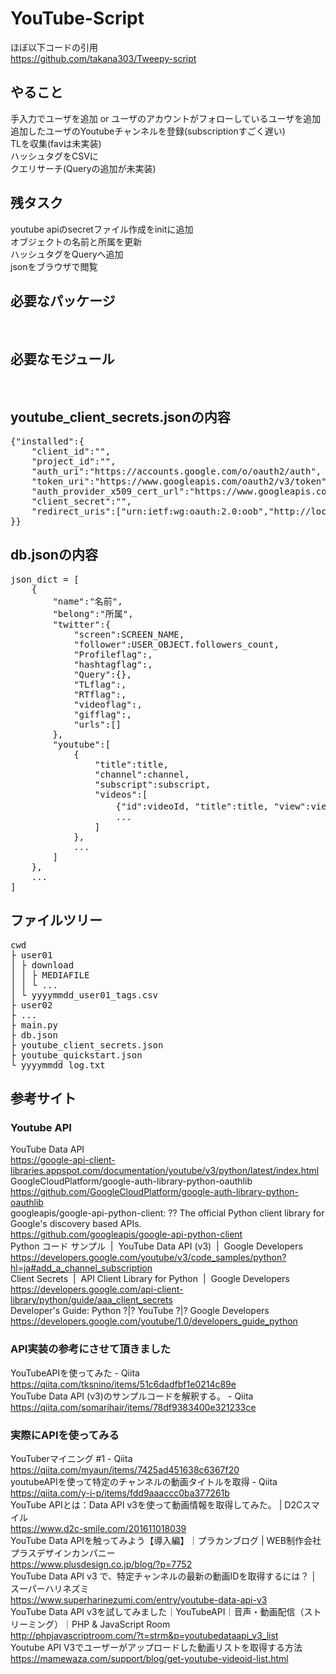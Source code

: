 # YouTube-Script

ほぼ以下コードの引用</br>
https://github.com/takana303/Tweepy-script</br>


## やること
手入力でユーザを追加 or ユーザのアカウントがフォローしているユーザを追加</br>
追加したユーザのYoutubeチャンネルを登録(subscriptionすごく遅い)</br>
TLを収集(favは未実装)</br>
ハッシュタグをCSVに</br>
クエリサーチ(Queryの追加が未実装)</br>


## 残タスク
youtube apiのsecretファイル作成をinitに追加<br>
オブジェクトの名前と所属を更新<br>
ハッシュタグをQueryへ追加<br>
jsonをブラウザで閲覧<br>


## 必要なパッケージ
<pre>

</pre>


## 必要なモジュール
<pre>

</pre>


## youtube_client_secrets.jsonの内容
<pre>
{"installed":{
	"client_id":"<FILLIN>",
	"project_id":"<FILLIN>",
	"auth_uri":"https://accounts.google.com/o/oauth2/auth",
	"token_uri":"https://www.googleapis.com/oauth2/v3/token",
	"auth_provider_x509_cert_url":"https://www.googleapis.com/oauth2/v1/certs",
	"client_secret":"<FILLIN>",
	"redirect_uris":["urn:ietf:wg:oauth:2.0:oob","http://localhost"]
}}
</pre>


## db.jsonの内容

<pre>
json_dict = [
	{
		"name":"名前",
		"belong":"所属",
		"twitter":{
			"screen":SCREEN_NAME,
			"follower":USER_OBJECT.followers_count,
			"Profileflag":,
			"hashtagflag":,
			"Query":{},
			"TLflag":,
			"RTflag":,
			"videoflag":,
			"gifflag":,
			"urls":[]
		},
		"youtube":[
			{
				"title":title,
				"channel":channel, 
				"subscript":subscript,
				"videos":[
					{"id":videoId, "title":title, "view":viewCount, "day":ひづけ},
					...
				]
			},
			...
		]
	},
	...
]
</pre>


## ファイルツリー
<pre>
cwd
├ user01
│ ├ download
│ │ ├ MEDIAFILE
│ │ └ ...
│ └ yyyymmdd_user01_tags.csv
├ user02
├ ...
├ main.py
├ db.json
├ youtube_client_secrets.json
├ youtube_quickstart.json
└ yyyymmdd_log.txt
</pre>


## 参考サイト

### Youtube API
YouTube Data API</br>
https://google-api-client-libraries.appspot.com/documentation/youtube/v3/python/latest/index.html</br>
GoogleCloudPlatform/google-auth-library-python-oauthlib</br>
https://github.com/GoogleCloudPlatform/google-auth-library-python-oauthlib</br>
googleapis/google-api-python-client: ?? The official Python client library for Google's discovery based APIs.</br>
https://github.com/googleapis/google-api-python-client</br>
Python コード サンプル  |  YouTube Data API (v3)  |  Google Developers</br>
https://developers.google.com/youtube/v3/code_samples/python?hl=ja#add_a_channel_subscription</br>
Client Secrets  |  API Client Library for Python  |  Google Developers</br>
https://developers.google.com/api-client-library/python/guide/aaa_client_secrets</br>
Developer's Guide: Python ?|? YouTube ?|? Google Developers</br>
https://developers.google.com/youtube/1.0/developers_guide_python</br>

### API実装の参考にさせて頂きました
YouTubeAPIを使ってみた - Qiita</br>
https://qiita.com/tksnino/items/51c6dadfbf1e0214c89e</br>
YouTube Data API (v3)のサンプルコードを解釈する。 - Qiita</br>
https://qiita.com/somarihair/items/78df9383400e321233ce</br>

### 実際にAPIを使ってみる
YouTuberマイニング #1 - Qiita</br>
https://qiita.com/myaun/items/7425ad451638c6367f20</br>
youtubeAPIを使って特定のチャンネルの動画タイトルを取得 - Qiita</br>
https://qiita.com/y-i-p/items/fdd9aaaccc0ba377261b</br>
YouTube APIとは：Data API v3を使って動画情報を取得してみた。 | D2Cスマイル</br>
https://www.d2c-smile.com/201611018039</br>
YouTube Data APIを触ってみよう【導入編】｜プラカンブログ | WEB制作会社プラスデザインカンパニー</br>
https://www.plusdesign.co.jp/blog/?p=7752</br>
YouTube Data API v3 で、特定チャンネルの最新の動画IDを取得するには？ │ スーパーハリネズミ</br>
https://www.superharinezumi.com/entry/youtube-data-api-v3</br>
YouTube Data API v3を試してみました｜YouTubeAPI｜音声・動画配信（ストリーミング）｜PHP & JavaScript Room</br>
http://phpjavascriptroom.com/?t=strm&p=youtubedataapi_v3_list</br>
Youtube API V3でユーザーがアップロードした動画リストを取得する方法</br>
https://mamewaza.com/support/blog/get-youtube-videoid-list.html</br>
